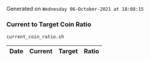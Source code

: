 Generated on `Wednesday 06-October-2021 at 18:08:15`

### Current to Target Coin Ratio
`current_coin_ratio.sh`

Date|Current|Target|Ratio
---|---|---|---
